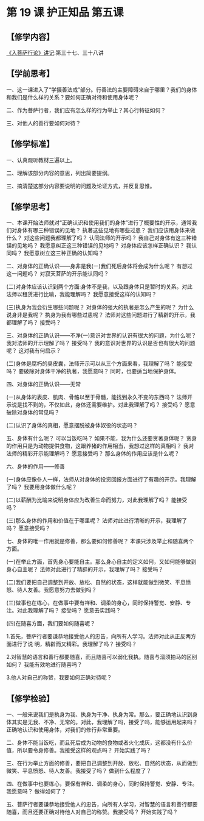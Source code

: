 
# 第 19 课 护正知品 第五课

## 【修学内容】

[《入菩萨行论》讲记](text):第三十七、三十八讲

## 【学前思考】

一、这一课进入了“学摄善法戒”部分。行善法的主要障碍来自于哪里？我们的身体和我们是什么样的关系？要如何正确对待和使用身体呢？

二、作为菩萨行者，我们应有怎么样的行为举止？其心行特征如何？

三、对他人的善行要如何对待？

## 【修学标准】

一、认真观听教材三遍以上。

二、理解该部分内容的意思，列出简要提纲。

三、搞清楚这部分内容要说明的问题及论证方式，并反复思惟。

## 【修学思考】

一、本课开始法师就对“正确认识和使用我们的身体”进行了概要性的开示，通常我们对身体有哪三种错误的见地？
执著这些见地有哪些过患？
我们应该用身体来做什么？
对这些问题我都理解了吗？
认同法师的开示吗？
我自己对身体有这三种错误的见地吗？
我愿意纠正这三种错误的见地吗？
对身体应该怎样正确认识？
我认同吗？
我愿意树立这三种正确的认知吗？

二、对身体的正确认识——身非是我(一)我们死后身体将会成为什么呢？
有想过这一问题吗？
对寂天菩萨的开示能认同吗？

(二)对身体应该认识到两个方面:身体不是我，以及跟身体只是暂时的关系。对此法师以租赁进行比喻，我能理解吗？
我愿意接受这样的认知吗？

(三)执身为我会衍生哪些问题呢？
对身体的强大的执著是怎么产生的呢？
为什么说身非是我呢？
执身为我有哪些过患呢？
法师对这些问题进行了精辟的开示，我都理解了吗？
接受吗？

三、对身体的正确认识——不净(一)意识对世界的认识有很大的问题，为什么呢？
我对法师的开示理解了吗？
接受吗？
我的意识对世界的认识是否也有很大的问题呢？
这对我有何启示？

(二)身体是腐朽的臭皮囊，法师开示可以从三个方面来看，我理解了吗？
能接受吗？
要破除对身体干净的执著，我愿意吗？
同时，也要适当地保护身体。

四、对身体的正确认识——无常

(一)从身体的表皮、肌肉、骨骼以至于骨髓，能找到永久不变的东西吗？
法师开示说是找不到的，不仅如此，身体还需要维护。对此我理解了吗？
接受吗？
愿意破除对身体的常见吗？

(二)认识了身体的真相，愿意摆脱被身体奴役的状态吗？

五、身体有什么呢？
可以当饭吃吗？
如果不能，我为什么还要贪著身体呢？
贪身的作用只是为动物提供食物，这跟养猪的作用相当，我想过这样的真相吗？
我对法师的精彩开示能理解吗？
愿意接受吗？
那么身体的作用应该是什么呢？

六、身体的作用——修善

(一)身体应像仆人一样，法师从对身体的投资回报方面进行了有趣的开示。我理解了吗？
我要用身体做什么呢？

(二)以薪酬为比喻来说明身体应为改善生命而努力，对此我理解了吗？
能接受吗？

(三)那么身体的作用和价值在于哪里呢？
法师对此进行清晰的开示，我理解了吗？
愿意接受吗？

七、身体的唯一作用就是修善，那么要如何修善呢？
本课只涉及举止和随喜两个方面。

(一)在举止方面，首先身心要能自主。那么身心自主的定义如何，又如何能够做到身心自主呢？
法师对此进行了精辟的开示，我理解了吗？
接受吗？

(二)我们要把自己调整到开放、放松、自然的状态，这样就能做到微笑、平息愤怒、待人友善。我愿意努力去做到吗？

(三)做事也在练心，在做事中要有祥和、调柔的身心，同时保持警觉、安静、专注。对此我理解了吗？
接受吗？
愿意去实践吗？

(四)在随喜方面，我们要如何随喜呢？

1.首先，菩萨行者要谦恭地接受他人的忠告，向所有人学习。法师对此从正反两方面进行了说
明，精辟而又精彩。我理解了吗？
接受吗？

2.对智慧的语言和善行都要随喜，而且随喜可以弱化我执。随喜与溜须拍马的区别如何？
我能有效地进行随喜吗？

3.他人对自己的称赞，我要如何正确对待呢？

## 【修学检验】

一、一般来说我们是执身为我、执身为干净、执身为常。那么，要正确地认识到身体其实是无我、不净、无常的。对此，我理解了吗，接受了吗，能够运用起来吗？
正确地认识和使用身体，对我们的修行非常重要。

二、身体不能当饭吃，而且死后成为动物的食物或者火化成灰，这都没有什么价值，所以要令身修善。我接受这样的观点吗？
开始实践了吗？

三、在行为举止方面的修善，要把自己调整到开放、放松、自然的状态，从而做到微笑、平息愤怒、待人友善。我接受了吗？
做到什么程度了？

四、在做事中也要练心，要保有祥和、调柔的身心，同时保持警觉、安静、专注。我愿意吗？
做得如何了？

五、菩萨行者要谦恭地接受他人的忠告，向所有人学习，对智慧的语言和善行都要随喜，而且还要正确对待他人对自己的称赞。我接受吗？
开始实践了吗？

